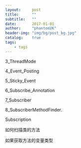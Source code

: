 ```yaml
---
layout:     post
title:      ""
subtitle:   ""
date:       2017-01-01
author:     "phantomVK"
header-img: "img/bg/post_bg.jpg"
catalog:    true
tags:
    - tags
---
```


3_ThreadMode

4_Event_Posting

5_Sticky_Event

6_Subscribe_Annotation

7_Subscriber

8_SubscriberMethodFinder.

Subscription

如何扫描类的方法

如果获取方法的变量类型
